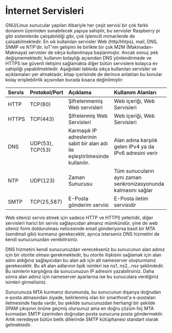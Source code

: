 # İnternet Servisleri

GNU/Linux sunucular yapıları itibariyle her çeşit servisi bir çok farklı donanım üzerinden sunabilecek yapıya sahiptir, bu servisler Raspberry pi gibi sistemlerde çalışabildiği gibi, çok işlemcili mimarilerde de çalışabilmektedir. En sık kullanılan servisler Web \(http/hhtps\), mail, DNS, SNMP ve NTP'dir. IoT'nin gelişimi ile birlikte bir çok M2M \(Makinadan-Makinaya\) servisler de sıkça kullanılmaya başlanmıştır. Ancak sonuç pek değişmemektedir, kullanım kolaylığı açısından DNS yönlendirmede ve HTTPS ise güvenli iletişimi sağlamakta diğer bütün servislere kolayca ev sahipliği yapabilmektedir. Aşağıdaki tabloda sıkça kullanılan servisler ve açıklamaları yer almaktadır, kitap içerisinde de derince anlatılan bu konular kolay erişilebilirlik açısından burada kısaca değinilmiştir:

| Servis | Protokol/Port | Açıklama | Kullanım Alanları |
| :--- | :--- | :--- | :--- |
| HTTP | TCP\(80\) | Şifrelenmemiş Web servisleri  | Web içeriği, Web Servisleri |
| HTTPS | TCP\(443\) | Şifrelenmiş Web Servisleri | Web içeriği, Web Servisleri |
| DNS | UDP\(53\), TCP\(53\) | Karmaşık IP adreslerinin sabit bir alan adı ile eşleştirilmesinde kullanılır. | Alan adına karşılık gelen IPv4 ya da IPv6 adresini verir |
| NTP | UDP\(123\) | Zaman Sunucusu | Tüm sunucuların aynı zaman senkronizasyonunda kalmasını sağlar |
| SMTP | TCP\(25,587\) | E-Posta gönderim servisi | E-Posta iletim servisidir |

Web sitenizi servis etmek için sadece HTTP ve HTTPS yeterlidir, diğer servisleri harici bir servis sağlayıcıdan almanız mümkündür, yine de web siteniz form doldurulması neticesinde email gönderiyorsa basit bir MTA \(sendmail gibi\) kurmanız gerekecektir, ayrıca isterseniz DNS hizmetini de kendi sunucunuzdan verebilirsiniz.

DNS hizmetini kendi sunucunuzdan verecekseniz bu sunucunun alan adınız için bir otorite olması gerekmektedir, bu otorite ilişkisini sağlamak için alan adını aldığınız sağlayıcıdan bu alan adı için alt nameserver oluşturmanız gerekecektir. Bu alt alan adlarının tipik isimleri ise ns1, ns2,..nsx şeklindedir. Bu isimlerin karşılığına da sunucunuzun IP adresini yazabilirsiniz. Daha sonra alan adınız için nameserver ayarlarına ise bu sunuculara verdiğiniz isimleri girmelisiniz.

Sunucunuza MTA kurmanız durumunda, bu sunucunun dışarıya doğrudan e-posta atmasından ziyade, belirlenmiş olan bir smarthost'a e-postaları iletmesinde fayda vardır, bu şekilde sunucunuzdan herhangi bir şekilde SPAM çıkışının önüne geçmiş olursunuz ama en doğru çözüm hiç MTA kurmadan SMTP üzerinden doğrudan posta sunucuna posta göndermektir. Artık neredeyse bütün betik dillerinde SMTP kütüphanesi standart olarak gelmektedir.

